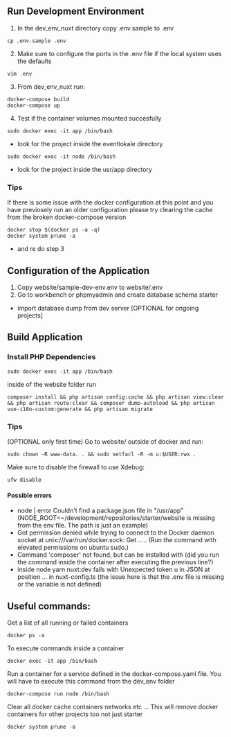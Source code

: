 ##  Run Development Environment

1. In the dev_env_nuxt directory copy .env.sample to .env
```shell
cp .env.sample .env
```

2. Make sure to configure the ports in the .env file if the local system uses the defaults
```shell
vim .env
```

3. From dev_env_nuxt run:
```shell
docker-compose build
docker-compose up
```

4. Test if the container volumes mounted succesfully
```shell
sudo docker exec -it app /bin/bash
```
- look for the project inside the eventlokale directory
```shell
sudo docker exec -it node /bin/bash
```
-  look for the project inside the usr/app directory


### Tips

If there is some issue with the docker configuration at this point and you have previosely run an older configuration please try clearing the cache from the broken docker-compose version
```shell
docker stop $(docker ps -a -q)
docker system prune -a
```
- and re do step 3

## Configuration of the Application

1. Copy website/sample-dev-env.env to website/.env
2. Go to workbench or phpmyadmin and create database schema starter
- import database dump from dev server [OPTIONAL for ongoing projects]

## Build Application

### Install PHP Dependencies
```shell
sudo docker exec -it app /bin/bash
```
inside of the website folder run
```shell
composer install && php artisan config:cache && php artisan view:clear && php artisan route:clear && composer dump-autoload && php artisan vue-i18n-custom:generate && php artisan migrate
```

### Tips

(OPTIONAL only first time) Go to website/ outside of docker and run:
```shell
sudo chown -R www-data. . && sudo setfacl -R -m u:$USER:rwx .
```

Make sure to disable the firewall to use Xdebug:
```shell
ufw disable
```

#### Possible errors
- node | error Couldn't find a package.json file in "/usr/app" (NODE_ROOT=~/development/repositories/starter/website is missing from the env file. The path is just an example)
- Got permission denied while trying to connect to the Docker daemon socket at unix:///var/run/docker.sock: Get ..... (Run the command with elevated permissions on ubuntu sudo.)
- Command 'composer' not found, but can be installed with (did you run the command inside the container after executing the previous line?)
- inside node yarn nuxt:dev fails with Unexpected token u in JSON at position ... in nuxt-config.ts (the issue here is that the .env file is missing or the variable is not defined)

## Useful commands:

Get a list of all running or failed containers
```shell
docker ps -a
```
To execute commands inside a container
```shell
docker exec -it app /bin/bash
```
Run a container for a service defined in the docker-compose.yaml file. You will have to execute this command from the dev_env folder
```shell
docker-compose run node /bin/bash
```
Clear all docker cache containers networks etc ... This will remove docker containers for other projects too not just starter
```shell
docker system prune -a
```
